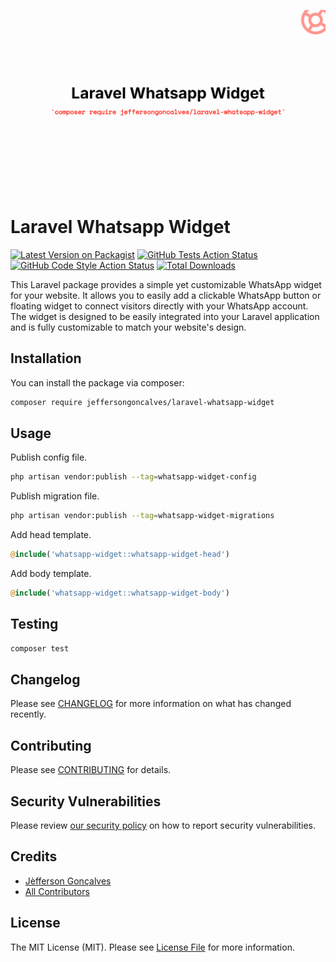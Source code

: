<div class="filament-hidden">

![Laravel Whatsapp Widget](https://raw.githubusercontent.com/jeffersongoncalves/laravel-whatsapp-widget/master/art/jeffersongoncalves-laravel-whatsapp-widget.png)

</div>

# Laravel Whatsapp Widget

[![Latest Version on Packagist](https://img.shields.io/packagist/v/jeffersongoncalves/laravel-whatsapp-widget.svg?style=flat-square)](https://packagist.org/packages/jeffersongoncalves/laravel-whatsapp-widget)
[![GitHub Tests Action Status](https://img.shields.io/github/actions/workflow/status/jeffersongoncalves/laravel-whatsapp-widget/run-tests.yml?branch=master&label=tests&style=flat-square)](https://github.com/jeffersongoncalves/laravel-whatsapp-widget/actions?query=workflow%3Arun-tests+branch%3Amaster)
[![GitHub Code Style Action Status](https://img.shields.io/github/actions/workflow/status/jeffersongoncalves/laravel-whatsapp-widget/fix-php-code-style-issues.yml?branch=master&label=code%20style&style=flat-square)](https://github.com/jeffersongoncalves/laravel-whatsapp-widget/actions?query=workflow%3A"Fix+PHP+code+styling"+branch%3Amaster)
[![Total Downloads](https://img.shields.io/packagist/dt/jeffersongoncalves/laravel-whatsapp-widget.svg?style=flat-square)](https://packagist.org/packages/jeffersongoncalves/laravel-whatsapp-widget)

This Laravel package provides a simple yet customizable WhatsApp widget for your website. It allows you to easily add a clickable WhatsApp button or floating widget to connect visitors directly with your WhatsApp account. The widget is designed to be easily integrated into your Laravel application and is fully customizable to match your website's design.

## Installation

You can install the package via composer:

```bash
composer require jeffersongoncalves/laravel-whatsapp-widget
```

## Usage

Publish config file.

```bash
php artisan vendor:publish --tag=whatsapp-widget-config
```

Publish migration file.

```bash
php artisan vendor:publish --tag=whatsapp-widget-migrations
```

Add head template.

```php
@include('whatsapp-widget::whatsapp-widget-head')
```

Add body template.

```php
@include('whatsapp-widget::whatsapp-widget-body')
```

## Testing

```bash
composer test
```

## Changelog

Please see [CHANGELOG](CHANGELOG.md) for more information on what has changed recently.

## Contributing

Please see [CONTRIBUTING](.github/CONTRIBUTING.md) for details.

## Security Vulnerabilities

Please review [our security policy](../../security/policy) on how to report security vulnerabilities.

## Credits

- [Jèfferson Gonçalves](https://github.com/jeffersongoncalves)
- [All Contributors](../../contributors)

## License

The MIT License (MIT). Please see [License File](LICENSE.md) for more information.
